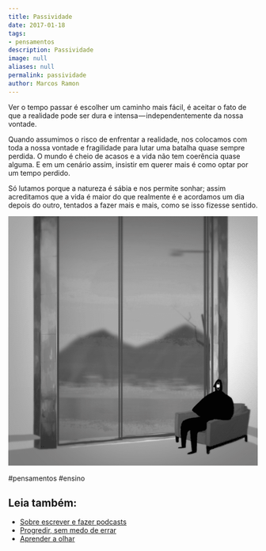 ```yaml
---
title: Passividade
date: 2017-01-18
tags:
- pensamentos
description: Passividade
image: null
aliases: null
permalink: passividade
author: Marcos Ramon
---
```

Ver o tempo passar é escolher um caminho mais fácil, é aceitar o fato de que a realidade pode ser dura e intensa — independentemente da nossa vontade.

Quando assumimos o risco de enfrentar a realidade, nos colocamos com toda a nossa vontade e fragilidade para lutar uma batalha quase sempre perdida. O mundo é cheio de acasos e a vida não tem coerência quase alguma. E em um cenário assim, insistir em querer mais é como optar por um tempo perdido.

Só lutamos porque a natureza é sábia e nos permite sonhar; assim acreditamos que a vida é maior do que realmente é e acordamos um dia depois do outro, tentados a fazer mais e mais, como se isso fizesse sentido.

<img src="/assets/img/passividade-medium.gif">


#pensamentos #ensino<div class="leia-tambem" markdown="1">
## Leia também:

- <a href="/sobre-escrever-e-fazer-podcasts">Sobre escrever e fazer podcasts</a>
- <a href="/progredir-sem-medo-de-errar">Progredir, sem medo de errar</a>
- <a href="/aprender-a-olhar">Aprender a olhar</a>
</div>